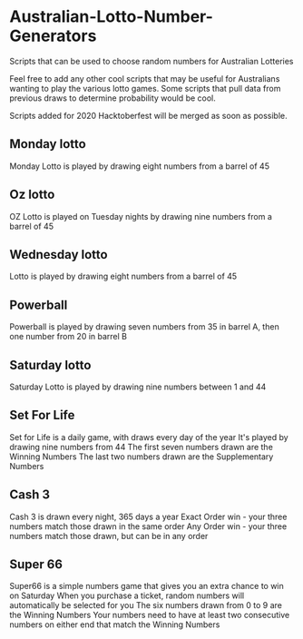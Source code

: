 # Australian-Lotto-Number-Generators
Scripts that can be used to choose random numbers for Australian Lotteries

Feel free to add any other cool scripts that may be useful for Australians wanting to play the various lotto games. Some scripts that pull data from previous draws to determine probability would be cool. 

Scripts added for 2020 Hacktoberfest will be merged as soon as possible.

## Monday lotto
Monday Lotto is played by drawing eight numbers from a barrel of 45

## Oz lotto
OZ Lotto is played on Tuesday nights by drawing nine numbers from a barrel of 45

## Wednesday lotto
Lotto is played by drawing eight numbers from a barrel of 45

## Powerball
Powerball is played by drawing seven numbers from 35 in barrel A, then one number from 20 in barrel B

## Saturday lotto
Saturday Lotto is played by drawing nine numbers between 1 and 44

## Set For Life
Set for Life is a daily game, with draws every day of the year
It's played by drawing nine numbers from 44
The first seven numbers drawn are the Winning Numbers
The last two numbers drawn are the Supplementary Numbers

## Cash 3
Cash 3 is drawn every night, 365 days a year
Exact Order win - your three numbers match those drawn in the same order
Any Order win - your three numbers match those drawn, but can be in any order

## Super 66
Super66 is a simple numbers game that gives you an extra chance to win on Saturday
When you purchase a ticket, random numbers will automatically be selected for you
The six numbers drawn from 0 to 9 are the Winning Numbers
Your numbers need to have at least two consecutive numbers on either end that match the Winning Numbers
